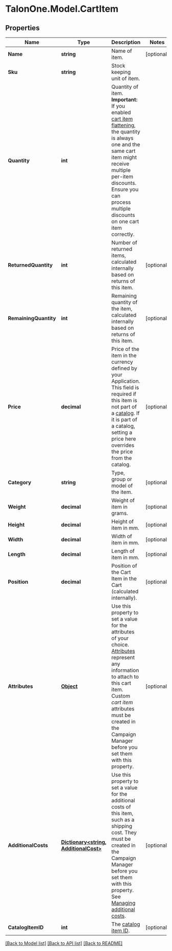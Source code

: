 # TalonOne.Model.CartItem
## Properties

Name | Type | Description | Notes
------------ | ------------- | ------------- | -------------
**Name** | **string** | Name of item. | [optional] 
**Sku** | **string** | Stock keeping unit of item. | 
**Quantity** | **int** | Quantity of item. **Important:** If you enabled [cart item flattening](https://docs.talon.one/docs/product/campaigns/campaign-evaluation#flattening), the quantity is always one and the same cart item might receive multiple per-item discounts. Ensure you can process multiple discounts on one cart item correctly.  | 
**ReturnedQuantity** | **int** | Number of returned items, calculated internally based on returns of this item. | [optional] 
**RemainingQuantity** | **int** | Remaining quantity of the item, calculated internally based on returns of this item. | [optional] 
**Price** | **decimal** | Price of the item in the currency defined by your Application. This field is required if this item is not part of a [catalog](https://docs.talon.one/docs/product/account/dev-tools/managing-cart-item-catalogs). If it is part of a catalog, setting a price here overrides the price from the catalog.  | [optional] 
**Category** | **string** | Type, group or model of the item. | [optional] 
**Weight** | **decimal** | Weight of item in grams. | [optional] 
**Height** | **decimal** | Height of item in mm. | [optional] 
**Width** | **decimal** | Width of item in mm. | [optional] 
**Length** | **decimal** | Length of item in mm. | [optional] 
**Position** | **decimal** | Position of the Cart Item in the Cart (calculated internally). | [optional] 
**Attributes** | [**Object**](.md) | Use this property to set a value for the attributes of your choice. [Attributes](https://docs.talon.one/docs/dev/concepts/attributes) represent any information to attach to this cart item.  Custom _cart item_ attributes must be created in the Campaign Manager before you set them with this property.  | [optional] 
**AdditionalCosts** | [**Dictionary&lt;string, AdditionalCost&gt;**](AdditionalCost.md) | Use this property to set a value for the additional costs of this item, such as a shipping cost. They must be created in the Campaign Manager before you set them with this property. See [Managing additional costs](https://docs.talon.one/docs/product/account/dev-tools/managing-additional-costs).  | [optional] 
**CatalogItemID** | **int** | The [catalog item ID](https://docs.talon.one/docs/product/account/dev-tools/managing-cart-item-catalogs/#synchronizing-cart-item-catalogs). | [optional] 

[[Back to Model list]](../README.md#documentation-for-models) [[Back to API list]](../README.md#documentation-for-api-endpoints) [[Back to README]](../README.md)


